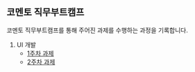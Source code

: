 ## 코멘토 직무부트캠프


코멘토 직무부트캠프를 통해 주어진 과제를 수행하는 과정을 기록합니다.

1. UI 개발
    - [1주차 과제](https://github.com/jelloruby/comento/tree/1_comento_UI%EA%B0%9C%EB%B0%9C/1_UI%EA%B0%9C%EB%B0%9C/1%EC%A3%BC%EC%B0%A8)  
    - [2주차 과제](https://github.com/jelloruby/comento/tree/1_comento_UI%EA%B0%9C%EB%B0%9C/1_UI%EA%B0%9C%EB%B0%9C/2%EC%A3%BC%EC%B0%A8)

